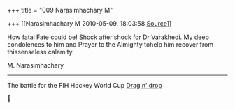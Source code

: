 +++
title = "009 Narasimhachary M"

+++
[[Narasimhachary M	2010-05-09, 18:03:58 [Source](https://groups.google.com/g/bvparishat/c/SP3jt8nP1Wo)]]



How fatal Fate could be! Shock after shock for Dr Varakhedi. My deep condolences to him and Prayer to the Almighty tohelp him recover from thissenseless calamity.  
  
M. Narasimhachary  
  

------------------------------------------------------------------------

The battle for the FIH Hockey World Cup [Drag n’ drop](http://specials.msn.co.in/sp10/hockey/index.aspx)



